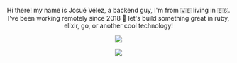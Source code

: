 <p align="center">
  Hi there! my name is Josué Vélez, a backend guy, I'm from 🇻🇪 living in 🇪🇸.
  I've been working remotely since 2018 🥰
  let's build something great in ruby, elixir, go, or another cool technology!
</p>


<p align="center">
    <img align="center" src="https://github-readme-stats.vercel.app/api?username=jvelez1&count_private=true&show_icons=true&theme=dark&hide=stars" />
</p>


<p align="center">
    <img align="center" src="https://github-readme-stats.vercel.app/api/top-langs/?username=jvelez1&layout=compact&hide=html,css" />
</p>

